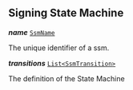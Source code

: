 

## Signing State Machine





  
<article>

***name*** [`SsmName`](#ssmname) 

The unique identifier of a ssm.

</article>
<article>

***transitions*** [`List<SsmTransition>`](#ssmtransition) 

The definition of the State Machine

</article>

